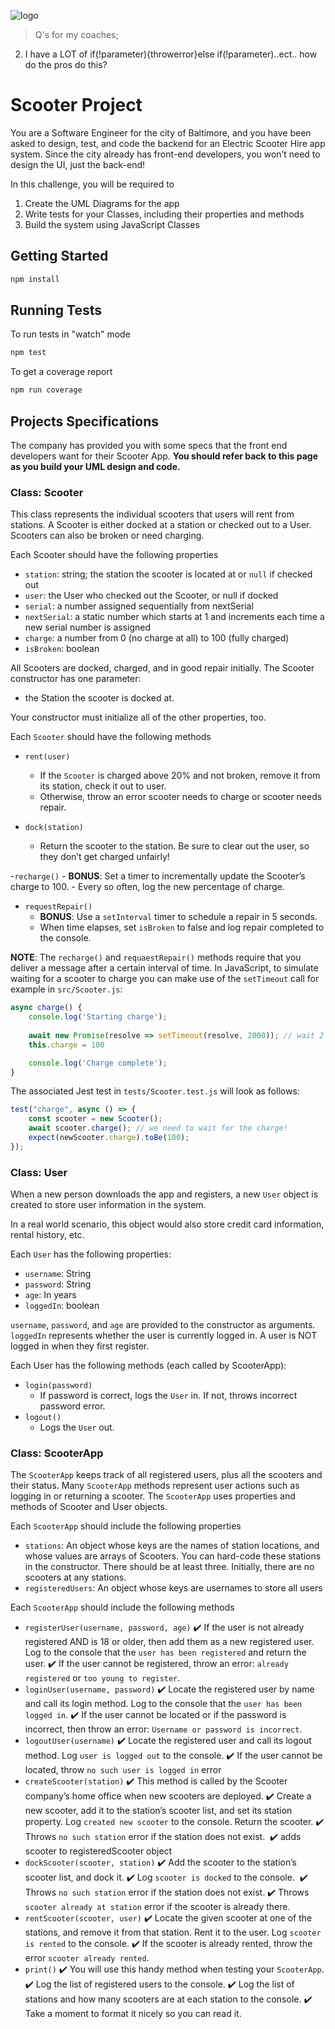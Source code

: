 ![logo](https://user-images.githubusercontent.com/44912347/202296600-c5f247d6-9616-49db-88f0-38433429d781.jpg)

>Q's for my coaches;

2) I have a LOT of if(!parameter){throwerror}else if(!parameter)..ect.. how do the pros do this? 

# Scooter Project
You are a Software Engineer for the city of Baltimore, and you have been asked to design, test, and code the backend for an Electric Scooter Hire app system. Since the city already has front-end developers, you won’t need to design the UI, just the back-end!

In this challenge, you will be required to 
1. Create the UML Diagrams for the app
2. Write tests for your Classes, including their properties and methods
3. Build the system using JavaScript Classes

## Getting Started
```bash
npm install
```

## Running Tests
To run tests in "watch" mode
```bash
npm test
```

To get a coverage report
```bash
npm run coverage
```

## Projects Specifications
The company has provided you with some specs that the front end developers want for their Scooter App. **You should refer back to this page as you build your UML design and code.**

### Class: Scooter
This class represents the individual scooters that users will rent from stations. A Scooter is either docked at a station or checked out to a User. Scooters can also be broken or need charging.

Each Scooter should have the following properties
- `station`: string; the station the scooter is located at or `null` if checked out
- `user`: the User who checked out the Scooter, or null if docked
- `serial`: a number assigned sequentially from nextSerial
- `nextSerial`: a static number which starts at 1 and increments each time a new serial number is assigned
- `charge`: a number from 0 (no charge at all) to 100 (fully charged)
- `isBroken`: boolean

All Scooters are docked, charged, and in good repair initially. The Scooter constructor has one parameter: 
- the Station the scooter is docked at. 

Your constructor must initialize all of the other properties, too.

Each `Scooter` should have the following methods
- `rent(user)`
    - If the `Scooter` is charged above 20% and not broken, remove it from its station, check it out to user. 
    - Otherwise, throw an error scooter needs to charge or scooter needs repair.

- `dock(station)`
    - Return the scooter to the station. Be sure to clear out the user, so they don’t get charged unfairly!

-`recharge()`
    - **BONUS**: Set a timer to incrementally update the Scooter’s charge to 100. 
    - Every so often, log the new percentage of charge.

- `requestRepair()`
    - **BONUS**: Use a `setInterval` timer to schedule a repair in 5 seconds.
    - When time elapses, set `isBroken` to false and log repair completed to the console.

**NOTE**: The `recharge()` and `requaestRepair()` methods require that you deliver a message after a certain interval of time. In JavaScript, to simulate waiting for a scooter to charge you can make use of the `setTimeout` call for example in `src/Scooter.js`:
```js
async charge() {
    console.log('Starting charge');
    
    await new Promise(resolve => setTimeout(resolve, 2000)); // wait 2 seconds
    this.charge = 100

    console.log('Charge complete');   
}
```

The associated Jest test in `tests/Scooter.test.js` will look as follows:
```javascript
test("charge", async () => {
    const scooter = new Scooter();
    await scooter.charge(); // we need to wait for the charge!
    expect(newScooter.charge).toBe(100);
});
```

### Class: User
When a new person downloads the app and registers, a new `User` object is created to store user information in the system.

In a real world scenario, this object would also store credit card information, rental history, etc.

Each `User` has the following properties:
- `username`: String
- `password`: String
- `age`: In years
- `loggedIn`: boolean

`username`, `password`, and `age` are provided to the constructor as arguments. `loggedIn` represents whether the user is currently logged in. A user is NOT logged in when they first register.

Each User has the following methods (each called by ScooterApp):
- `login(password)`
    - If password is correct, logs the `User` in. If not, throws incorrect password error.
- `logout()`
    - Logs the `User` out.

### Class: ScooterApp
The `ScooterApp` keeps track of all registered users, plus all the scooters and their status. Many `ScooterApp` methods represent user actions such as logging in or returning a scooter. The `ScooterApp` uses properties and methods of Scooter and User objects.

Each `ScooterApp` should include the following properties 
- `stations`: An object whose keys are the names of station locations, and whose values are arrays of Scooters. You can hard-code these stations in the constructor. There should be at least three. Initially, there are no scooters at any stations.
- `registeredUsers`: An object whose keys are usernames to store all users 

Each `ScooterApp` should include the following methods 
- `registerUser(username, password, age)`
    ✔️ If the user is not already registered AND is 18 or older, then add them as a new registered user. Log to the console that the `user has been registered` and return the user.
    ✔️ If the user cannot be registered, throw an error: `already registered` or `too young to register`.
- `loginUser(username, password)`
    ✔️ Locate the registered user by name and call its login method. Log to the console that the `user has been logged in`.
    ✔️ If the user cannot be located or if the password is incorrect, then throw an error: `Username or password is incorrect`.
- `logoutUser(username)`
    ✔️ Locate the registered user and call its logout method. Log `user is logged out` to the console.
    ✔️ If the user cannot be located, throw `no such user is logged in` error
- `createScooter(station)`
    ✔️  This method is called by the Scooter company’s home office when new scooters are deployed. 
    ✔️  Create a new scooter, add it to the station’s scooter list, and set its station property. Log `created new scooter` to the console. Return the scooter. 
    ✔️  Throws `no such station` error if the station does not exist. 
    ✔️  adds scooter to registeredScooter object
- `dockScooter(scooter, station)`
    ✔️  Add the scooter to the station’s scooter list, and dock it. 
    ✔️  Log `scooter is docked` to the console.  
    ✔️  Throws `no such station` error if the station does not exist. 
    ✔️  Throws `scooter already at station` error if the scooter is already there.
- `rentScooter(scooter, user)`
    ✔️ Locate the given scooter at one of the stations, and remove it from that station. Rent it to the user. Log `scooter is rented` to the console. 
    ✔️ If the scooter is already rented, throw the error `scooter already rented`.
- `print()`
    ✔️ You will use this handy method when testing your `ScooterApp`.
    ✔️ Log the list of registered users to the console.
    ✔️ Log the list of stations and how many scooters are at each station to the console.
    ✔️ Take a moment to format it nicely so you can read it.
